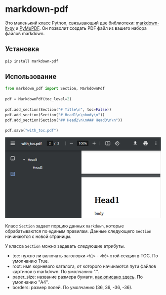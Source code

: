 # markdown-pdf

Это маленький класс Python, связывающий две библиотеки: [markdown-it-py](https://github.com/executablebooks/markdown-it-py) и [PyMuPDF](https://github.com/pymupdf/PyMuPDF).
Он позволит создать PDF файл из вашего набора файлов markdown.

## Установка

```bash
pip install markdown-pdf
```

## Использование

```python
from markdown_pdf import Section, MarkdownPdf

pdf = MarkdownPdf(toc_level=2)

pdf.add_section(Section("# Title\n", toc=False))
pdf.add_section(Section("# Head1\n\nbody\n"))
pdf.add_section(Section("## Head2\n\n### Head3\n\n"))

pdf.save("with_toc.pdf")
```

![Pdf](img/with_toc.png)

Класс `Section` задает порцию данных `markdown`, которые обрабатываются по единым правилам.
Данные следующего `Section` начинаются с новой страницы.

У класса `Section` можно задавать следующие атрибуты.

-   toc: нужно ли включать заголовки `<h1>` - `<h6>` этой секции в TOC. По умолчанию True.
-   root: имя корневого каталога, от которого начинаются пути файлов картинок в markdown. По умолчанию ".".
-   paper_size: название размера бумаги, [как описано здесь](https://pymupdf.readthedocs.io/en/latest/functions.html#paper_size). По умолчанию "A4".
-   borders: размер полей. По умолчанию (36, 36, -36, -36).
